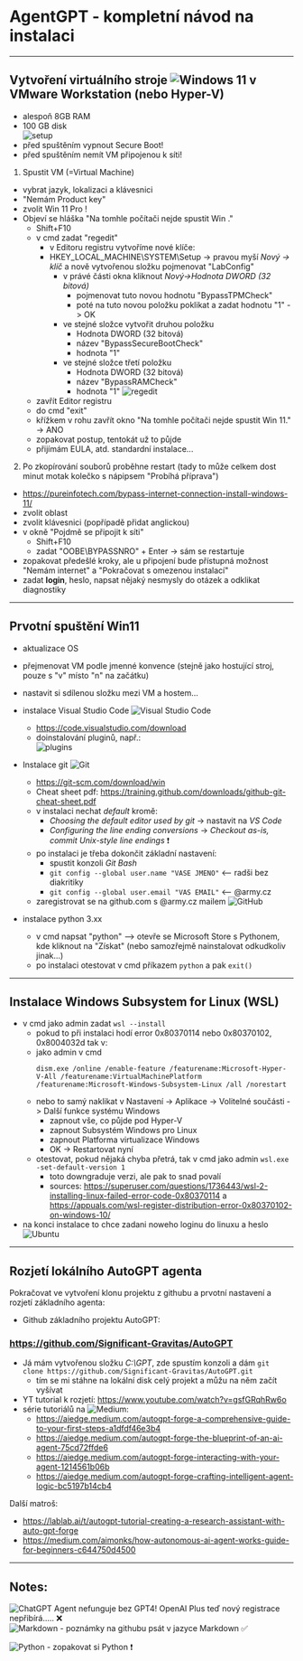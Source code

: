 # AgentGPT - kompletní návod na instalaci
---
## Vytvoření virtuálního stroje ![Windows 11](https://img.shields.io/badge/Windows%2011-%230079d5.svg?style=for-the-badge&logo=Windows%2011&logoColor=white) v VMware Workstation (nebo Hyper-V)
- alespoň 8GB RAM
- 100 GB disk  
![setup](1.png)
- před spuštěním vypnout Secure Boot!
- před spuštěním nemít VM připojenou k síti!

1) Spustit VM (=Virtual Machine)
- vybrat jazyk, lokalizaci a klávesnici
- "Nemám Product key"
- zvolit Win 11 Pro !
- Objeví se hláška "Na tomhle počítači nejde spustit Win ."
    -  Shift+F10
    - v cmd zadat "regedit"
        - v Editoru registru vytvoříme nové klíče:
        - HKEY_LOCAL_MACHINE\SYSTEM\Setup -> pravou myší *Nový -> klíč* a nově vytvořenou složku pojmenovat "LabConfig"
            - v právé části okna kliknout *Nový->Hodnota DWORD (32 bitová)*
                - pojmenovat tuto novou hodnotu "BypassTPMCheck"
                - poté na tuto novou položku poklikat a zadat hodnotu "1" -> OK
            - ve stejné složce vytvořit druhou položku 
                - Hodnota DWORD (32 bitová)
                - název "BypassSecureBootCheck"
                - hodnota "1"
            - ve stejné složce třetí položku
                - Hodnota DWORD (32 bitová)
                - název "BypassRAMCheck"
                - hodnota "1"
                ![regedit](2.png)
    - zavřít Editor registru 
    - do cmd "exit"
    - křížkem v rohu zavřít okno "Na tomhle počítači nejde spustit Win 11." -> ANO
    - zopakovat postup, tentokát už to půjde
    - přijímám EULA, atd. standardní instalace...
2) Po zkopírování souborů proběhne restart (tady to může celkem dost minut motak kolečko s nápipsem "Probíhá příprava")
- https://pureinfotech.com/bypass-internet-connection-install-windows-11/
- zvolit oblast
- zvolit klávesnici (popřípadě přidat anglickou)
- v okně "Pojdmě se připojit k síti"
    - Shift+F10
    - zadat "OOBE\BYPASSNRO" + Enter -> sám se restartuje
- zopakovat předešlé kroky, ale u připojení bude přístupná možnost "Nemám internet" a "Pokračovat s omezenou instalací"
- zadat **login**, heslo, napsat nějaký nesmysly do otázek a odklikat diagnostiky

--- 
## Prvotní spuštění Win11
- aktualizace OS
- přejmenovat VM podle jmenné konvence (stejně jako hostující stroj, pouze s "v" místo "n" na začátku)
- nastavit si sdílenou složku mezi VM a hostem...
- instalace Visual Studio Code ![Visual Studio Code](https://img.shields.io/badge/Visual%20Studio%20Code-0078d7.svg?style=for-the-badge&logo=visual-studio-code&logoColor=white)
    - https://code.visualstudio.com/download
    - doinstalování pluginů, např.:  
    ![plugins](4.png)

- Instalace git ![Git](https://img.shields.io/badge/git-%23F05033.svg?style=for-the-badge&logo=git&logoColor=white)
    - https://git-scm.com/download/win
    - Cheat sheet pdf: https://training.github.com/downloads/github-git-cheat-sheet.pdf
    - v instalaci nechat *default* kromě:
        - *Choosing the default editor used by git* -> nastavit na *VS Code*
        - *Configuring the line ending conversions* -> *Checkout as-is, commit Unix-style line endings* :exclamation:
    - po instalaci je třeba dokončit základní nastavení:
        - spustit konzoli *Git Bash*
        - `git config --global user.name "VASE JMENO"` <-- radši bez diakritiky
        - `git config --global user.email "VAS EMAIL"` <-- @army.cz
    - zaregistrovat se na github.com s @army.cz mailem ![GitHub](https://img.shields.io/badge/github-%23121011.svg?style=for-the-badge&logo=github&logoColor=white)

- instalace python 3.xx
    - v cmd napsat "python" --> otevře se Microsoft Store s Pythonem, kde kliknout na "Získat" (nebo samozřejmě nainstalovat odkudkoliv jinak...)
    - po instalaci otestovat v cmd příkazem ``python`` a pak ```exit()```


---
## Instalace Windows Subsystem for Linux (WSL)
- v cmd jako admin zadat `wsl --install`
    - pokud to při instalaci hodí error 0x80370114 nebo 0x80370102, 0x8004032d tak v:
    - jako admin v cmd 
        ```
        dism.exe /online /enable-feature /featurename:Microsoft-Hyper-V-All /featurename:VirtualMachinePlatform /featurename:Microsoft-Windows-Subsystem-Linux /all /norestart
        ```
    - nebo to samý naklikat v Nastavení -> Aplikace -> Volitelné součásti -> Další funkce systému Windows
        - zapnout vše, co půjde pod Hyper-V
        - zapnout Subsystém Windows pro Linux
        - zapnout Platforma virtualizace Windows
        - OK -> Restartovat nyní
    - otestovat, pokud nějaká chyba přetrá, tak v cmd jako admin `wsl.exe -set-default-version 1`
        - toto downgraduje verzi, ale pak to snad povalí
        - sources: https://superuser.com/questions/1736443/wsl-2-installing-linux-failed-error-code-0x80370114 a https://appuals.com/wsl-register-distribution-error-0x80370102-on-windows-10/
- na konci instalace to chce zadani noweho loginu do linuxu a heslo ![Ubuntu](https://img.shields.io/badge/Ubuntu-E95420?style=for-the-badge&logo=ubuntu&logoColor=white)
---
## Rozjetí lokálního AutoGPT agenta
Pokračovat ve vytvoření klonu projektu z githubu a prvotní nastavení a rozjetí základního agenta:
- Github základního projektu AutoGPT:
### https://github.com/Significant-Gravitas/AutoGPT
- Já mám vytvořenou složku *C:\GPT*, zde spustím konzoli a dám `git clone https://github.com/Significant-Gravitas/AutoGPT.git`
    - tím se mi stáhne na lokální disk celý projekt a můžu na něm začít vyšívat
- YT tutorial k rozjetí: https://www.youtube.com/watch?v=gsfGRqhRw6o
- série tutoriálů na ![Medium](https://img.shields.io/badge/Medium-12100E?style=for-the-badge&logo=medium&logoColor=white):
    - https://aiedge.medium.com/autogpt-forge-a-comprehensive-guide-to-your-first-steps-a1dfdf46e3b4
    - https://aiedge.medium.com/autogpt-forge-the-blueprint-of-an-ai-agent-75cd72ffde6
    - https://aiedge.medium.com/autogpt-forge-interacting-with-your-agent-1214561b06b
    - https://aiedge.medium.com/autogpt-forge-crafting-intelligent-agent-logic-bc5197b14cb4

Další matroš:
- https://lablab.ai/t/autogpt-tutorial-creating-a-research-assistant-with-auto-gpt-forge
- https://medium.com/aimonks/how-autonomous-ai-agent-works-guide-for-beginners-c644750d4500
---
## Notes:
![ChatGPT](https://img.shields.io/badge/chatGPT-74aa9c?style=for-the-badge&logo=openai&logoColor=white) Agent nefunguje bez GPT4!  OpenAI Plus teď nový registrace nepřibírá.....  :x:   
![Markdown](https://img.shields.io/badge/markdown-%23000000.svg?style=for-the-badge&logo=markdown&logoColor=white) - poznámky na githubu psát v jazyce Markdown  :white_check_mark:    

![Python](https://img.shields.io/badge/python-3670A0?style=for-the-badge&logo=python&logoColor=ffdd54) - zopakovat si Python :heavy_exclamation_mark:  




